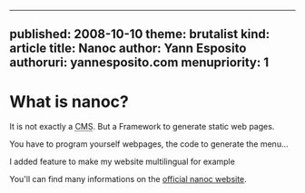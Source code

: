 -----
published: 2008-10-10
theme: brutalist
kind: article
title: Nanoc
author: Yann Esposito
authoruri: yannesposito.com
menupriority: 1
-----

What is nanoc?
=============================================

It is not exactly a 
<abbr title="Content Management System">CMS</abbr>.
But a Framework to generate static web pages.

You have to program yourself webpages, the code
to generate the menu...

I added feature to make my website multilingual for example

You'll can find many informations on the
[official nanoc website](http://nanoc.stoneship.org).

